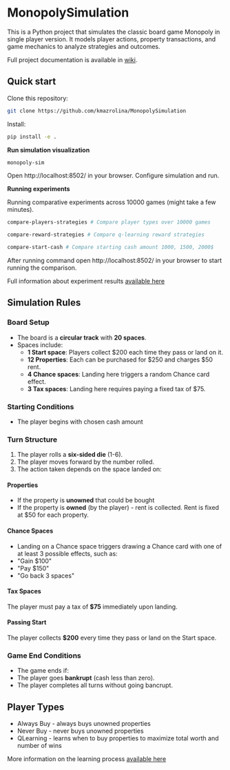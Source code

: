 # MonopolySimulation

This is a Python project that simulates the classic board game Monopoly in single player version. It models player actions, property transactions, and game mechanics to analyze strategies and outcomes. 

Full project documentation is available in [wiki](https://github.com/kmazrolina/MonopolySimulation/wiki).

## Quick start
Clone this repository:
```bash
git clone https://github.com/kmazrolina/MonopolySimulation
```
Install:
```bash
pip install -e .
```

**Run simulation visualization**
```bash
monopoly-sim
```
Open http://localhost:8502/ in your browser.
Configure simulation and run.


**Running experiments**

Running comparative experiments across 10000 games (might take a few minutes).

```bash
compare-players-strategies # Compare player types over 10000 games

compare-reward-strategies # Compare q-learning reward strategies

compare-start-cash # Compare starting cash amount 1000, 1500, 2000$

```
After running command open http://localhost:8502/ in your browser to start running the comparison.

Full information about experiment results [available here](https://github.com/kmazrolina/MonopolySimulation/wiki/Comparative-Experiments)

## Simulation Rules

### Board Setup
- The board is a **circular track** with **20 spaces**.
- Spaces include:
  - **1 Start space**: Players collect $200 each time they pass or land on it.
  - **12 Properties**: Each can be purchased for $250 and charges $50 rent.
  - **4 Chance spaces**: Landing here triggers a random Chance card effect.
  - **3 Tax spaces**: Landing here requires paying a fixed tax of $75.

### Starting Conditions
- The player begins with chosen cash amount

### Turn Structure
1. The player rolls a **six-sided die** (1-6).
2. The player moves forward by the number rolled.
3. The action taken depends on the space landed on:

#### Properties
- If the property is **unowned** that could be bought
- If the property is **owned** (by the player) - rent is collected. Rent is fixed at $50 for each property.


#### Chance Spaces
- Landing on a Chance space triggers drawing a Chance card with one of at least 3 possible effects, such as:
- "Gain $100"
- "Pay $150"
- "Go back 3 spaces"

#### Tax Spaces
The player must pay a tax of **$75** immediately upon landing.

#### Passing Start
The player collects **$200** every time they pass or land on the Start space.

### Game End Conditions
- The game ends if:
- The player goes **bankrupt** (cash less than zero).
- The player completes all turns without going bancrupt.

## Player Types
- Always Buy - always buys unowned properties
- Never Buy - never buys unowned properties
- QLearning - learns when to buy properties to maximize total worth and number of wins

More information on the learning process [available here](https://github.com/kmazrolina/MonopolySimulation/wiki/QLearning-Agent)


